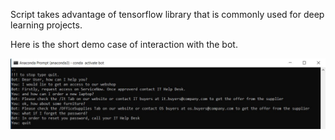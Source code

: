 <p>Script takes advantage of tensorflow library that is commonly used for deep learning projects.</p>
<p>Here is the short demo case of interaction with the bot.</p>
<img src="images/bot.JPG">
